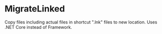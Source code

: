 # MigrateLinked
Copy files including actual files in shortcut ".lnk" files to new location. Uses .NET Core instead of Framework.
